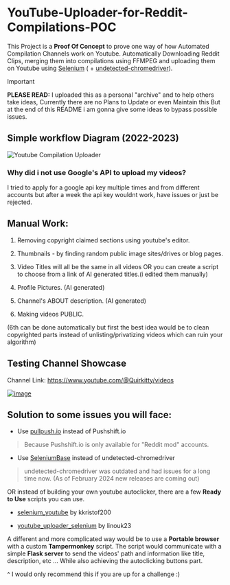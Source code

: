 # YouTube-Uploader-for-Reddit-Compilations-POC
This Project is a **Proof Of Concept** to prove one way of how Automated Compilation Channels work on Youtube.
Automatically Downloading Reddit Clips, merging them into compilations using FFMPEG and uploading them on Youtube using [Selenium](https://github.com/SeleniumHQ/selenium) ( + [undetected-chromedriver](https://github.com/ultrafunkamsterdam/undetected-chromedriver)).

> [!IMPORTANT]
> **PLEASE READ:** I uploaded this as a personal "archive" and to help others take ideas, Currently there are no Plans to Update or even Maintain this But at the end of this README i am gonna give some ideas to bypass possible issues.

## Simple workflow Diagram (2022-2023)
![Youtube Compilation Uploader](https://github.com/EvanLei-git/YouTube-Uploader-for-Reddit-Compilations-POC/assets/71707767/f43ad688-8e4a-44e3-b4bc-6052697365e8)

### Why did i not use Google's API to upload my videos?
I tried to apply for a google api key multiple times and from different accounts but after a week the api key wouldnt work, have issues or just be rejected.


## Manual Work:
1. Removing copyright claimed sections using youtube's editor.

2. Thumbnails - by finding random public image sites/drives or blog pages.

3. Video Titles will all be the same in all videos OR you can create a script to choose from a link of AI generated titles.(i edited them manually)

4. Profile Pictures. (AI generated)

5. Channel's ABOUT description. (AI generated)

6. Making videos PUBLIC. 

(6th can be done automatically but first the best idea would be to clean copyrighted parts instead of unlisting/privatizing videos which can ruin your algorithm)


## Testing Channel Showcase 

Channel Link: https://www.youtube.com/@Quirkitty/videos

[![image](https://github.com/EvanLei-git/YouTube-Uploader-for-Reddit-Compilations-POC/assets/71707767/852d4627-6ba7-4d23-a05f-34b73a609a61)](https://www.youtube.com/@Quirkitty/videos)


## Solution to some issues you will face:

* Use [pullpush.io](https://www.pullpush.io/) instead of Pushshift.io

> Because Pushshift.io is only available for "Reddit mod" accounts.

* Use [SeleniumBase](https://github.com/seleniumbase/SeleniumBase) instead of  undetected-chromedriver

> undetected-chromedriver was outdated and had issues for a long time now. (As of February 2024 new releases are coming out)

OR instead of building your own youtube autoclicker, there are a few **Ready to Use** scripts you can use.

* [selenium_youtube](https://github.com/kkristof200/selenium_youtube) by kkristof200

* [youtube_uploader_selenium](https://github.com/linouk23/youtube_uploader_selenium) by linouk23

A different and more complicated way would be to use a **Portable browser** with a custom **Tampermonkey** script.
The script would communicate with a simple **Flask server** to send the videos' path and information like title, description, etc ...
While also achieving the autoclicking buttons part.

^ I would only recommend this if you are up for a challenge :)

